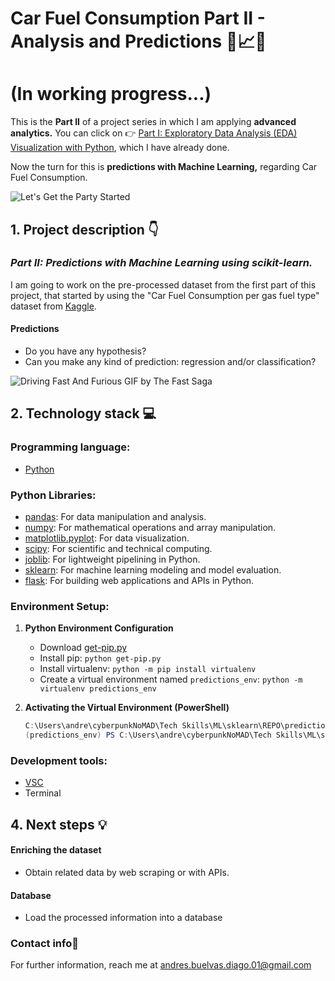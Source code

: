 # **Car Fuel Consumption Part II - Analysis and Predictions 🚗📈🔮**

# (In working progress...)

This is the **Part II** of a project series in which I am applying **advanced analytics.** You can click on 👉 [Part I: Exploratory Data Analysis (EDA) Visualization with Python](https://github.com/AndrewBavuels/Car-Fuel-Consumption-Part-I), which I have already done.

Now the turn for this is **predictions with Machine Learning,** regarding Car Fuel Consumption.

![Let's Get the Party Started](https://media.giphy.com/media/lNGyr4FWfRO8S8LARn/giphy.gif)


## 1. Project description 👇
 
### _Part II: Predictions with Machine Learning using scikit-learn._

I am going to work on the pre-processed dataset from the first part of this project, that started by using the "Car Fuel Consumption per gas fuel type" dataset from [Kaggle](https://www.kaggle.com/datasets/anderas/car-consume/). 

#### Predictions

- Do you have any hypothesis?
- Can you make any kind of prediction: regression and/or classification?

<!-- - **Question #1:** Which gas type consumes the most? E10 or SP98?
- **Question #2:** How much is the consume?
- **Question #3:** It consumes 0.4 liters more with E10 gas, isn't it?
- **Question #4:** Which of the two fuels is cheaper, E10 or SP 98? -->

<!-- "_All these questions are answered in the notebook of this repository._" -->

![Driving Fast And Furious GIF by The Fast Saga](https://media3.giphy.com/media/v1.Y2lkPTc5MGI3NjExcmtkcHMzbTJsODltamZtaDFhN3cxM2d6OTRncWVtYng3OWtkOGIzdSZlcD12MV9pbnRlcm5hbF9naWZfYnlfaWQmY3Q9Zw/2EWa4uTH39d2NTJRGy/giphy.gif)
<!-- 
### Exploratory Data Analysis => Summary:

- **Performing data maintenance or cleaning:** Duplicates, null-values, outliers
- **String operations:** Normalize to lowercase, replacing numbers to categorical and vice-versa
- **Feature Engineering:** Merging features, such as 'consumption rate' based on distance and consumed gas
- **Relational model transformation:** For future project steps
- **Answering questions from our Exploratory Data Analysis:** The main goal of this repository -->

<!-- ### Highlights: -->




## **2. Technology stack 💻**

### Programming language:
- [Python](https://docs.python.org/3/)

### Python Libraries:
- [pandas](https://pandas.pydata.org/docs/reference/frame.html): For data manipulation and analysis.
- [numpy](https://numpy.org/doc/stable/): For mathematical operations and array manipulation.
- [matplotlib.pyplot](https://matplotlib.org/stable/contents.html): For data visualization.
- [scipy](https://docs.scipy.org/doc/scipy-1.12.0/reference/generated/scipy.stats.skewnorm.html): For scientific and technical computing.
- [joblib](https://joblib.readthedocs.io/en/latest/): For lightweight pipelining in Python.
- [sklearn](https://scikit-learn.org/stable/): For machine learning modeling and model evaluation.
- [flask](https://flask.palletsprojects.com/en/2.0.x/): For building web applications and APIs in Python.

### Environment Setup:
1. **Python Environment Configuration**
   - Download [get-pip.py](https://bootstrap.pypa.io/get-pip.py)
   - Install pip: `python get-pip.py`
   - Install virtualenv: `python -m pip install virtualenv`
   - Create a virtual environment named `predictions_env`: `python -m virtualenv predictions_env`

2. **Activating the Virtual Environment (PowerShell)**
   ```powershell
   C:\Users\andre\cyberpunkNoMAD\Tech Skills\ML\sklearn\REPO\predictions_env> .\Scripts\Activate.ps1
   (predictions_env) PS C:\Users\andre\cyberpunkNoMAD\Tech Skills\ML\sklearn\REPO\predictions_env>

### Development tools: 
- [VSC](https://code.visualstudio.com/)
- Terminal
<!-- #### Distribution platform
- [Anaconda](https://www.anaconda.com/)

#### Computing environment
- [Jupyter Notebooks](https://jupyter.org/) -->

<!-- ## **3. Folder structure 📁**
```
└── project
    ├── data
    │   ├── raw
    │   │   └── measurements.csv
    │   └── pre_processed
    │   │   └── pre_processed_gas_df.csv
    ├── notebooks
    │   └── main.ipynb
    └── README.md    
``` -->
## **4. Next steps 💡**

#### Enriching the dataset

- Obtain related data by web scraping or with APIs.

#### Database

- Load the processed information into a database

###  **Contact info📧**
For further information, reach me at andres.buelvas.diago.01@gmail.com
